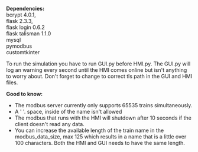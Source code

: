 **Dependencies:**                                          
bcrypt 4.0.1,                                          
flask 2.3.3,                             
flask login 0.6.2                                          
flask talisman 1.1.0                                          
mysql                                          
pymodbus                                          
customtkinter                                          

To run the simulation you have to run GUI.py before HMI.py. The GUI.py will log an warning every second until the HMI comes online but isn't anything to worry about. Don't forget to change to correct tls path in the GUI and HMI files.

**Good to know:**
* The modbus server currently only supports 65535 trains simultaneously. 
* A ' '. space, inside of the name isn't allowed
* The modbus that runs with the HMI will shutdown after 10 seconds if the client doesn't read any data.
* You can increase the available length of the train name in the modbus_data_size, max 125 which results in a name that is a little over 100 characters. Both the HMI and GUI needs to have the same length.  
